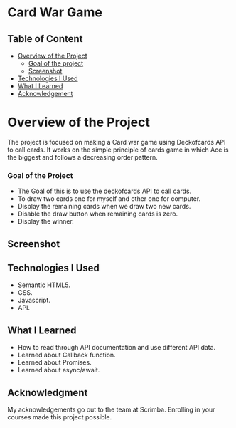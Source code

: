 # Card War Game
## Table of Content

 * [Overview of the Project](#overview-of-the-project)
      * [Goal of the project](#goal-of-the-project)
      * [Screenshot](#screenshot)
 * [Technologies I Used](#technologies-i-used)
 * [What I Learned](#what-i-learned) 
 * [Acknowledgement](#acknowledgement)

# Overview of the Project
The project is focused on making a Card war game using Deckofcards API to call cards. It works on the simple principle of cards game in which Ace is the biggest and follows a decreasing order pattern.

### Goal of the Project
* The Goal of this is to use the deckofcards API to call cards.
* To draw two cards one for myself and other one for computer.
* Display the remaining cards when we draw two new cards.
* Disable the draw button when remaining cards is zero.
* Display the winner.

## Screenshot


## Technologies I Used
* Semantic HTML5.
* CSS.
* Javascript.
* API.

## What I Learned
* How to read through API documentation and use different API data.
* Learned about Callback function.
* Learned about Promises.
* Learned about async/await.

## Acknowledgment
   My acknowledgements go out to the team at Scrimba. Enrolling in your courses made this project possible.
